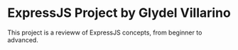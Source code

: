 # ExpressJS Project by Glydel Villarino

This project is a revieww of ExpressJS concepts, from beginner to advanced.
